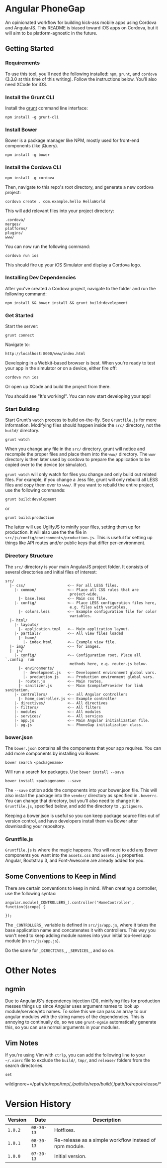 # Angular PhoneGap

An opinionated workflow for building kick-ass mobile apps using
 Cordova and AngularJS. This README is biased toward iOS apps
 on Cordova, but it will aim to be platform-agnostic in the
 future.

## Getting Started

### Requirements

To use this tool, you'll need the following installed:
 `npm`, `grunt`, and `cordova` (3.3.0 at this time of this writing).
 Follow the instructions below. You'll also need XCode for iOS.

### Install the Grunt CLI

Install the [grunt](http://gruntjs.com) command line interface:

    npm install -g grunt-cli

### Install Bower

Bower is a package manager like NPM, mostly used for front-end
 components (like jQuery).

    npm install -g bower

### Install the Cordova CLI

    npm install -g cordova

Then, navigate to this repo's root directory, and generate a
new cordova project:

    cordova create . com.example.hello HelloWorld

This will add relevant files into your project directory:

    .cordova/
    merges/
    platforms/
    plugins/
    www/

You can now run the following command:

    cordova run ios

This should fire up your iOS Simulator and display a Cordova
logo.

### Installing Dev Dependencies

After you've created a Cordova project, navigate to the folder
and run the following command:

    npm install && bower install && grunt build:development


### Get Started

Start the server:

    grunt connect

Navigate to:

    http://localhost:8000/www/index.html

Developing in a Webkit-based browser is best. When you're ready to test
your app in the simulator or on a device, either fire off:

    cordova run ios

Or open up XCode and build the project from there. 

You should see "It's working!". You can now start developing your
app!

### Start Building

Start Grunt's `watch` process to build on-the-fly. See `Gruntfile.js`
for more information. Modifying files should happen inside the `src/`
directory, not the `build/` directory.

    grunt watch

When you change any file in the `src/` directory, grunt will notice and
recompile the proper files and place them into the `www/` directory. The
`www` directory is then later used by cordova to prepare the
application to be copied over to the device (or simulator).

`grunt watch` will only watch for files you change and only build out
related files. For example, if you change a .less file, grunt will only
rebuild all LESS files and copy them over to `www/`. If you want to
rebuild the entire project, use the following commands:

    grunt build:development

or

    grunt build:production

The latter will use UglifyJS to minify your files, setting them up for
production. It will also use the the file in
`src/js/config/environments/production.js`. This is useful for setting
up things like API routes and/or public keys that differ
per-environment.


### Directory Structure

The `src/` directory is your main AngularJS project folder. It consists
of several directories and initial files of interest:

    src/
      |- css/                   <-- For all LESS files.
        |- common/              <-- Place all CSS rules that are
                                 project-wide.
          |- base.less          <-- Main css file.
        |- config/              <-- Place LESS configuration files here,
                                 e.g. files with variables.
          |- colors.less        <-- Example configuration file for color
                                 variables.
      |- html/
        |- layouts/            
          |- application.tmpl   <-- Main application layout.
        |- partials/            <-- All view files loaded
          |- home/
            |- index.html       <-- Example view file.
      |- img/                   <-- for images.
      |- js/
        |- config/              <-- Configuration root. Place all `.config` run
                                 methods here, e.g. router.js below.
          |- environments/
            |- development.js   <-- Development environment global vars.
            |- production.js    <-- Production environment global vars.
          |- router.js          <-- Main routes.
          |- sanitizer.js       <-- Main $compileProvider for link sanitation.
        |- controllers/         <-- all Angular controllers
          |- home_controller.js <-- Example controller
        |- directives/          <-- All directives
        |- filters/             <-- All filters
        |- modules              <-- All modules
        |- services/            <-- All services
        |- app.js               <-- Main Angular initialization file.
        |- pg.js                <-- PhoneGap initialization class.


### bower.json

The `bower.json` contains all the components that your app requires.
You can add more components by installing via Bower.

    bower search <packagename>

Will run a search for packages. Use `bower install --save`

    bower install <packagename> --save

The `--save` option adds the components into your bower.json file.
This will also install the package into the `vendor/` directory as
specified in `.bowerrc`. You can change that directory, but you'll
also need to change it in `Gruntfile.js`, specified below, and add
the directory to `.gitignore`.

Keeping a bower.json is useful so you can keep package source files
out of version control, and have developers install them via Bower
after downloading your repository.


### Gruntfile.js

`Gruntfile.js` is where the magic happens. You will need to add
any Bower components you want into the `assets.css` and `assets.js`
properties. Angular, Bootstrap 3, and Font-Awesome are already
added for you.


## Some Conventions to Keep in Mind

There are certain conventions to keep in mind. When creating a
controller, use the following syntax:

    angular.module(_CONTROLLERS_).controller('HomeController', function($scope) {

    });

The `_CONTROLLERS_` variable is defined in `src/js/app.js`, where it
takes the base application name and concatenates it with controllers.
This way you won't need to keep adding module names into your initial
top-level app module (in `src/js/app.js`).

Do the same for `_DIRECTIVES_`, `_SERVICES_`, and so on.


# Other Notes

## ngmin 

Due to AngularJS's dependency injection (DI), minifying files for
production messes things up since Angular uses argument names to look
up module/service/etc names. To solve this we can pass an array to our
angular modules with the string names of the dependencies. This is
annoying to continually do, so we use `grunt-ngmin` automatically
generate this, so you can use normal arguments in your modules.


## Vim Notes

If you're using Vim with `ctrlp`, you can add the following line to your
`~/.vimrc` file to exclude the `build/`, `tmp/`, and `release/` folders
from the search directories.

    set
wildignore+=/path/to/repo/tmp/*,/path/to/repo/build/*,/path/to/repo/release/*



# Version History

Version  | Date       | Description
-------- | ---------- | ------------
`1.0.2`  | `08-30-13` | Hotfixes.
`1.0.1`  | `08-30-13` | Re-release as a simple workflow instead of npm module.
`1.0.0`  | `07-30-13` | Initial version.
